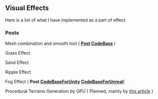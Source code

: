 ## Visual Effects

Here is a list of what I have implemented as a part of effect.

### Posts

Mesh combination and smooth tool ( <b> [Post](TerrainGenerationTool) [CodeBase](https://github.com/plutoshe/MeshTool) </b>)

Grass Effect

Sand Effect

Ripple Effect

Fog Effect ( <b> Post [CodeBaseForUnity](https://github.com/plutoshe/VisualEffects/tree/master/VisualEffectOnUnity) [CodeBaseForUnreal](https://github.com/plutoshe/VisualEffects/tree/master/VisualEffectOnUnreal)</b>)

Procedural Terrains Generation by GPU ( Planned, mainly by [this article](https://developer.nvidia.com/gpugems/GPUGems3/gpugems3_ch01.html) )